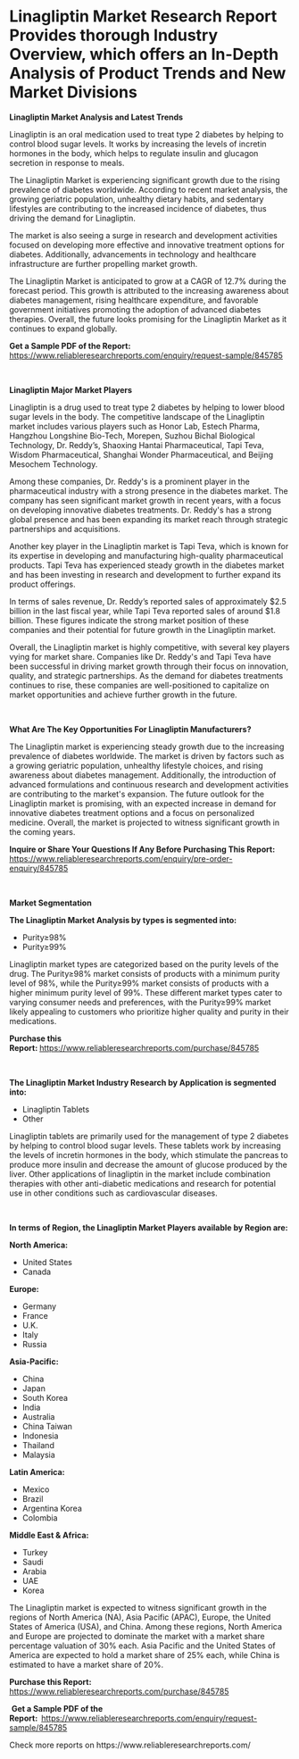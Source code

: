 <p><h1>Linagliptin Market Research Report Provides thorough Industry Overview, which offers an In-Depth Analysis of Product Trends and New Market Divisions</h1></p><p><strong>Linagliptin Market Analysis and Latest Trends</strong></p>
<p><p>Linagliptin is an oral medication used to treat type 2 diabetes by helping to control blood sugar levels. It works by increasing the levels of incretin hormones in the body, which helps to regulate insulin and glucagon secretion in response to meals.</p><p>The Linagliptin Market is experiencing significant growth due to the rising prevalence of diabetes worldwide. According to recent market analysis, the growing geriatric population, unhealthy dietary habits, and sedentary lifestyles are contributing to the increased incidence of diabetes, thus driving the demand for Linagliptin.</p><p>The market is also seeing a surge in research and development activities focused on developing more effective and innovative treatment options for diabetes. Additionally, advancements in technology and healthcare infrastructure are further propelling market growth.</p><p>The Linagliptin Market is anticipated to grow at a CAGR of 12.7% during the forecast period. This growth is attributed to the increasing awareness about diabetes management, rising healthcare expenditure, and favorable government initiatives promoting the adoption of advanced diabetes therapies. Overall, the future looks promising for the Linagliptin Market as it continues to expand globally.</p></p>
<p><strong>Get a Sample PDF of the Report:&nbsp;</strong> <a href="https://www.reliableresearchreports.com/enquiry/request-sample/845785">https://www.reliableresearchreports.com/enquiry/request-sample/845785</a></p>
<p>&nbsp;</p>
<p><strong>Linagliptin Major Market Players</strong></p>
<p><p>Linagliptin is a drug used to treat type 2 diabetes by helping to lower blood sugar levels in the body. The competitive landscape of the Linagliptin market includes various players such as Honor Lab, Estech Pharma, Hangzhou Longshine Bio-Tech, Morepen, Suzhou Bichal Biological Technology, Dr. Reddy’s, Shaoxing Hantai Pharmaceutical, Tapi Teva, Wisdom Pharmaceutical, Shanghai Wonder Pharmaceutical, and Beijing Mesochem Technology.</p><p>Among these companies, Dr. Reddy's is a prominent player in the pharmaceutical industry with a strong presence in the diabetes market. The company has seen significant market growth in recent years, with a focus on developing innovative diabetes treatments. Dr. Reddy's has a strong global presence and has been expanding its market reach through strategic partnerships and acquisitions.</p><p>Another key player in the Linagliptin market is Tapi Teva, which is known for its expertise in developing and manufacturing high-quality pharmaceutical products. Tapi Teva has experienced steady growth in the diabetes market and has been investing in research and development to further expand its product offerings.</p><p>In terms of sales revenue, Dr. Reddy’s reported sales of approximately $2.5 billion in the last fiscal year, while Tapi Teva reported sales of around $1.8 billion. These figures indicate the strong market position of these companies and their potential for future growth in the Linagliptin market.</p><p>Overall, the Linagliptin market is highly competitive, with several key players vying for market share. Companies like Dr. Reddy's and Tapi Teva have been successful in driving market growth through their focus on innovation, quality, and strategic partnerships. As the demand for diabetes treatments continues to rise, these companies are well-positioned to capitalize on market opportunities and achieve further growth in the future.</p></p>
<p>&nbsp;</p>
<p><strong>What Are The Key Opportunities For Linagliptin Manufacturers?</strong></p>
<p><p>The Linagliptin market is experiencing steady growth due to the increasing prevalence of diabetes worldwide. The market is driven by factors such as a growing geriatric population, unhealthy lifestyle choices, and rising awareness about diabetes management. Additionally, the introduction of advanced formulations and continuous research and development activities are contributing to the market's expansion. The future outlook for the Linagliptin market is promising, with an expected increase in demand for innovative diabetes treatment options and a focus on personalized medicine. Overall, the market is projected to witness significant growth in the coming years.</p></p>
<p><strong>Inquire or Share Your Questions If Any Before Purchasing This Report:</strong> <a href="https://www.reliableresearchreports.com/enquiry/pre-order-enquiry/845785">https://www.reliableresearchreports.com/enquiry/pre-order-enquiry/845785</a></p>
<p>&nbsp;</p>
<p><strong>Market Segmentation</strong></p>
<p><strong>The Linagliptin Market Analysis by types is segmented into:</strong></p>
<p><ul><li>Purity≥98%</li><li>Purity≥99%</li></ul></p>
<p><p>Linagliptin market types are categorized based on the purity levels of the drug. The Purity≥98% market consists of products with a minimum purity level of 98%, while the Purity≥99% market consists of products with a higher minimum purity level of 99%. These different market types cater to varying consumer needs and preferences, with the Purity≥99% market likely appealing to customers who prioritize higher quality and purity in their medications.</p></p>
<p><strong>Purchase this Report:&nbsp;</strong><a href="https://www.reliableresearchreports.com/purchase/845785">https://www.reliableresearchreports.com/purchase/845785</a></p>
<p>&nbsp;</p>
<p><strong>The Linagliptin Market Industry Research by Application is segmented into:</strong></p>
<p><ul><li>Linagliptin Tablets</li><li>Other</li></ul></p>
<p><p>Linagliptin tablets are primarily used for the management of type 2 diabetes by helping to control blood sugar levels. These tablets work by increasing the levels of incretin hormones in the body, which stimulate the pancreas to produce more insulin and decrease the amount of glucose produced by the liver. Other applications of linagliptin in the market include combination therapies with other anti-diabetic medications and research for potential use in other conditions such as cardiovascular diseases.</p></p>
<p>&nbsp;</p>
<p><strong>In terms of Region, the Linagliptin Market Players available by Region are:</strong></p>
<p>
    <p> <strong> North America: </strong>
        <ul>
            <li>United States</li>
            <li>Canada</li>
        </ul>
        </p> 
    <p> <strong> Europe: </strong>
        <ul>
            <li>Germany</li>
            <li>France</li>
            <li>U.K.</li>
            <li>Italy</li>
            <li>Russia</li>
        </ul>
        </p> 
    <p> <strong> Asia-Pacific: </strong>
        <ul>
            <li>China</li>
            <li>Japan</li>
            <li>South Korea</li>
            <li>India</li>
            <li>Australia</li>
            <li>China Taiwan</li>
            <li>Indonesia</li>
            <li>Thailand</li>
            <li>Malaysia</li>
        </ul>
        </p> 
    <p> <strong> Latin America: </strong>
        <ul>
            <li>Mexico</li>
            <li>Brazil</li>
            <li>Argentina Korea</li>
            <li>Colombia</li>
        </ul>
        </p> 
    <p> <strong> Middle East & Africa: </strong>
        <ul>
            <li>Turkey</li>
            <li>Saudi</li>
            <li>Arabia</li>
            <li>UAE</li>
            <li>Korea</li>
        </ul>
    </p>
    </p>
<p><p>The Linagliptin market is expected to witness significant growth in the regions of North America (NA), Asia Pacific (APAC), Europe, the United States of America (USA), and China. Among these regions, North America and Europe are projected to dominate the market with a market share percentage valuation of 30% each. Asia Pacific and the United States of America are expected to hold a market share of 25% each, while China is estimated to have a market share of 20%.</p></p>
<p><strong>Purchase this Report: </strong><a href="https://www.reliableresearchreports.com/purchase/845785">https://www.reliableresearchreports.com/purchase/845785</a></p>
<p>&nbsp;<strong>Get a Sample PDF of the Report:&nbsp;&nbsp;</strong><a href="https://www.reliableresearchreports.com/enquiry/request-sample/845785">https://www.reliableresearchreports.com/enquiry/request-sample/845785</a></p>
<p><strong></strong></p>
<p>Check more reports on https://www.reliableresearchreports.com/</p>